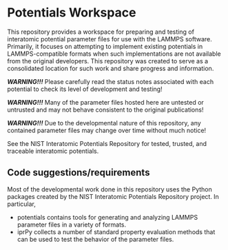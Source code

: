 # Potentials Workspace

This repository provides a workspace for preparing and testing of interatomic potential parameter files for use with the LAMMPS software.  Primarily, it focuses on attempting to implement existing potentials in LAMMPS-compatible formats when such implementations are not available from the original developers.  This repository was created to serve as a consolidated location for such work and share progress and information.

***WARNING!!!***  Please carefully read the status notes associated with each potential to check its level of development and testing!

***WARNING!!!***  Many of the parameter files hosted here are untested or untrusted and may not behave consistent to the original publications!

***WARNING!!!***  Due to the developmental nature of this repository, any contained parameter files may change over time without much notice!

See the NIST Interatomic Potentials Repository for tested, trusted, and traceable interatomic potentials.

## Code suggestions/requirements

Most of the developmental work done in this repository uses the Python packages created by the NIST Interatomic Potentials Repository project.  In particular,
- potentials contains tools for generating and analyzing LAMMPS parameter files in a variety of formats.
- iprPy collects a number of standard property evaluation methods that can be used to test the behavior of the parameter files.